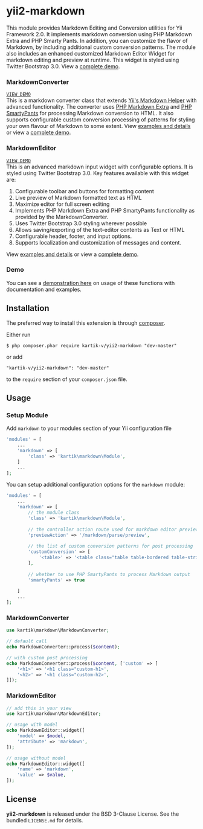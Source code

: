 yii2-markdown
=============

This module provides Markdown Editing and Conversion utilities for Yii Framework 2.0. It implements markdown conversion using PHP Markdown Extra and PHP Smarty Pants. In addition, you can customize the flavor of Markdown, by including additional custom conversion patterns. The module also includes an enhanced customized Markdown Editor Widget for markdown editing and preview at runtime. This widget is styled using Twitter Bootstrap 3.0. View a [complete demo](http://localhost/yii-kv/site/markdown-demo).

### MarkdownConverter
[```VIEW DEMO```](http://demos.krajee.com/markdown-details/markdown-converter)  
This is a markdown converter class that extends [Yii's Markdown Helper](https://github.com/yiisoft/yii2/blob/master/framework/yii/helpers/Markdown.php) with advanced functionality. The converter uses [PHP Markdown Extra](http://michelf.ca/projects/php-markdown/extra/) and [PHP SmartyPants](http://michelf.ca/projects/php-smartypants/) for processing Markdown conversion to HTML. It also supports configurable custom conversion processing of patterns for styling your own flavour of Markdown to some extent.
View [examples and details](http://localhost/yii-kv/markdown-details/markdown-converter) or view a [complete demo](http://localhost/yii-kv/site/markdown-demo).

### MarkdownEditor
[```VIEW DEMO```](http://demos.krajee.com/markdown-details/markdown-editor)  
This is an advanced markdown input widget with configurable options. It is styled using Twitter Bootstrap 3.0. Key features available with this widget are:

1. Configurable toolbar and buttons for formatting content
2. Live preview of Markdown formatted text as HTML
3. Maximize editor for full screen editing
4. Implements PHP Markdown Extra and PHP SmartyPants functionality as provided by the MarkdownConverter.
5. Uses Twitter Bootstrap 3.0 styling wherever possible
6. Allows saving/exporting of the text-editor contents as Text or HTML
7. Configurable header, footer, and input options.
8. Supports localization and customization of messages and content.

View [examples and details](http://localhost/yii-kv/markdown-details/markdown-editor) or view a [complete demo](http://localhost/yii-kv/site/markdown-demo).

### Demo
You can see a [demonstration here](http://demos.krajee.com/markdown) on usage of these functions with documentation and examples.

## Installation

The preferred way to install this extension is through [composer](http://getcomposer.org/download/).

Either run

```
$ php composer.phar require kartik-v/yii2-markdown "dev-master"
```

or add

```
"kartik-v/yii2-markdown": "dev-master"
```

to the ```require``` section of your `composer.json` file.

## Usage

### Setup Module
Add `markdown` to your modules section of your Yii configuration file
```php
'modules' = [
	...
	'markdown' => [
		'class' => 'kartik\markdown\Module',
	]
	...
];
```
You can setup additional configuration options for the `markdown` module:
```php
'modules' = [
	...
	'markdown' => [
		// the module class
		'class' => 'kartik\markdown\Module',
		
		// the controller action route used for markdown editor preview
		'previewAction' => '/markdown/parse/preview',
		
		// the list of custom conversion patterns for post processing
		'customConversion' => [
			'<table>' => '<table class="table table-bordered table-striped">'
		],
		
		// whether to use PHP SmartyPants to process Markdown output
		'smartyPants' => true
		
	]
	...
];
```

### MarkdownConverter
```php
use kartik\markdown\MarkdownConverter;

// default call
echo MarkdownConverter::process($content);

// with custom post processing
echo MarkdownConverter::process($content, ['custom' => [
	'<h1>' => '<h1 class="custom-h1>',
	'<h2>' => '<h1 class="custom-h2>',
]]);
```

### MarkdownEditor
```php
// add this in your view
use kartik\markdown\MarkdownEditor;

// usage with model
echo MarkdownEditor::widget([
	'model' => $model, 
	'attribute' => 'markdown',
]);

// usage without model
echo MarkdownEditor::widget([
	'name' => 'markdown', 
	'value' => $value,
]);
```

## License

**yii2-markdown** is released under the BSD 3-Clause License. See the bundled `LICENSE.md` for details.
